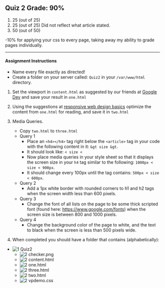 ## Quiz 2 Grade: 90%

1. 25 (out of 25)
2. 25 (out of 25) Did not reflect what article stated. 
3. 50 (out of 50) 

-10% for applying your css to every page, taking away my ability to grade pages individually.

-----
#### Assignment Instructions

- Name every file exactly as directed!
- Create a folder on your server called: `Quiz2` in your `/var/www/html` directory.

1. Set the viewport in `content.html` as suggested by our friends at [Google Dev](https://developers.google.com/web/fundamentals/layouts/rwd-fundamentals/set-the-viewport) and save your result in `one.html`
2. Using the suggestions at [responsive web design basics](https://developers.google.com/web/fundamentals/layouts/rwd-fundamentals/) optimize the content from `one.html` for reading, and save it in `two.html`
3. Media Queries.
    - Copy `two.html` to `three.html`
    - Query 1
        - Place an `<h4></h4>` tag right below the `<article>` tag in your code with the following content in it: ` &gt size &gt `. 
        - It should look like: `< size < ` 
        - Now place media queries in your style sheet so that it displays the screen size in your `h4` tag similar to the following: `1000px < size < 900px`.
        - It should change every 100px until the tag contains: `500px < size < 600px`.
   - Query 2
        - Add a 1px white border with rounded corners to h1 and h2 tags when the screen width less than 600 pixels.
   - Query 3
       - Change the font of all lists on the page to be some thick scripted font (found here: https://www.google.com/fonts) when the screen size is between 800 and 1000 pixels. 
   - Query 4
       - Change the background color of the page to white, and the text to black when the screen is less than 500 pixels wide.  

4. When completed you should have a folder that contains (alphabetically):
- ![1] Quiz2
    - ![2] checker.png
    - ![2] content.html
    - ![2] one.html
    - ![2] three.html
    - ![2] two.html
    - ![2] vpdemo.css
    









[1]: https://cdn1.iconfinder.com/data/icons/UltimateGnome/22x22/status/folder-drag-accept.png "Folder"
[2]: http://www.plcs.net/downloads/images/defaut.gif "File"
			



